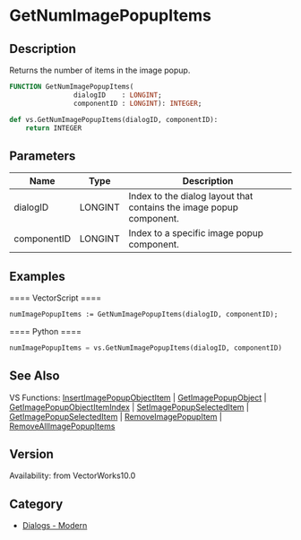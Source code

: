 # GetNumImagePopupItems

## Description
Returns the number of items in the image popup.

```pascal
FUNCTION GetNumImagePopupItems(
				dialogID    : LONGINT;
				componentID : LONGINT): INTEGER;
```

```python
def vs.GetNumImagePopupItems(dialogID, componentID):
    return INTEGER
```

## Parameters
|Name|Type|Description|
|---|---|---|
|dialogID|LONGINT|Index to the dialog layout that contains the image popup component.|
|componentID|LONGINT|Index to a specific image popup component.|

## Examples
==== VectorScript ====
```pascal
numImagePopupItems := GetNumImagePopupItems(dialogID, componentID);
```
==== Python ====
```python
numImagePopupItems = vs.GetNumImagePopupItems(dialogID, componentID)
```

## See Also
VS Functions:
[InsertImagePopupObjectItem](InsertImagePopupObjectItem.md) 
| [GetImagePopupObject](GetImagePopupObject.md) 
| [GetImagePopupObjectItemIndex](GetImagePopupObjectItemIndex.md) 
| [SetImagePopupSelectedItem](SetImagePopupSelectedItem.md) 
| [GetImagePopupSelectedItem](GetImagePopupSelectedItem.md) 
| [RemoveImagePopupItem](RemoveImagePopupItem.md) 
| [RemoveAllImagePopupItems](RemoveAllImagePopupItems.md)

## Version
Availability: from VectorWorks10.0

## Category
* [Dialogs - Modern](../Categories/Dialogs%20-%20Modern.md)
